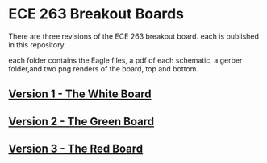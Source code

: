 # ECE 263 Breakout Boards
There are three revisions of the ECE 263 breakout board. each is published in this repository.

each folder contains the Eagle files, a pdf of each schematic, a gerber folder,and two png renders of the board, top and bottom.

## [Version 1 - The White Board](./ECE263_breakout_V1)
## [Version 2 - The Green Board](./ECE263_breakout_V2)
## [Version 3 - The Red Board](./ECE263_breakout_V3)
